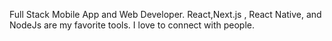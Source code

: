 Full Stack Mobile App and Web Developer. React,Next.js , React Native, and NodeJs are my favorite tools. I love to connect with people.
